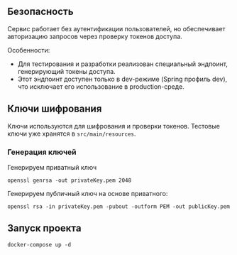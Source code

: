 
## Безопасность

Сервис работает без аутентификации пользователей, но обеспечивает авторизацию запросов через проверку токенов доступа.

Особенности:
- Для тестирования и разработки реализован специальный эндпоинт, генерирующий токены доступа.
- Этот эндпоинт доступен только в dev-режиме (Spring профиль dev), что исключает его использование в production-среде.

## Ключи шифрования

Ключи используются для шифрования и проверки токенов. Тестовые ключи уже хранятся в `src/main/resources`.

### Генерация ключей

Генерируем приватный ключ

```shell
openssl genrsa -out privateKey.pem 2048
```

Генерируем публичный ключ на основе приватного:

```shell
openssl rsa -in privateKey.pem -pubout -outform PEM -out publicKey.pem
```

## Запуск проекта

```shell
docker-compose up -d
```
